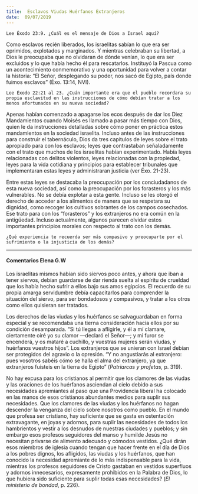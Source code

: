 ```yaml
---
title:  Esclavos Viudas Huérfanos Extranjeros
date:  09/07/2019
---
```


`Lee Éxodo 23:9. ¿Cuál es el mensaje de Dios a Israel aquí?`

Como esclavos recién liberados, los israelitas sabían lo que era ser oprimidos, explotados y marginados. Y mientras celebraban su libertad, a Dios le preocupaba que no olvidaran de dónde venían, lo que era ser excluidos y lo que había hecho él para rescatarlos. Instituyó la Pascua como un acontecimiento conmemorativo y una oportunidad para volver a contar la historia: “El Señor, desplegando su poder, nos sacó de Egipto, país donde fuimos esclavos” (Éxo. 13:14, NVI).

`Lee Éxodo 22:21 al 23. ¿Cuán importante era que el pueblo recordara su propia esclavitud en las instrucciones de cómo debían tratar a los menos afortunados en su nueva sociedad?`

Apenas habían comenzado a apagarse los ecos después de dar los Diez Mandamientos cuando Moisés es llamado a pasar más tiempo con Dios, quien le da instrucciones detalladas sobre cómo poner en práctica estos mandamientos en la sociedad israelita. Incluso antes de las instrucciones para construir el tabernáculo, Dios da tres capítulos de leyes sobre el trato apropiado para con los esclavos; leyes que contrastaban señaladamente con el trato que muchos de los israelitas habían experimentado. Había leyes relacionadas con delitos violentos, leyes relacionadas con la propiedad, leyes para la vida cotidiana y principios para establecer tribunales que implementaran estas leyes y administraran justicia (ver Éxo. 21-23).

Entre estas leyes se destacaba la preocupación por los conciudadanos de esta nueva sociedad, así como la preocupación por los forasteros y los más vulnerables. No se debía explotar a esta gente. Incluso se les otorgó el derecho de acceder a los alimentos de manera que se respetara su dignidad, como recoger los cultivos sobrantes de los campos cosechados. Ese trato para con los “forasteros” y los extranjeros no era común en la antigüedad. Incluso actualmente, algunos parecen olvidar estos importantes principios morales con respecto al trato con los demás.

`¿Qué experiencia te recuerda ser más compasivo y preocuparte por el sufrimiento o la injusticia de los demás?`

---

#### Comentarios Elena G.W

Los israelitas mismos habían sido siervos poco antes, y ahora que iban a tener siervos, debían guardarse de dar rienda suelta al espíritu de crueldad que los había hecho sufrir a ellos bajo sus amos egipcios. El recuerdo de su propia amarga servidumbre debía capacitarlos para comprender la situación del siervo, para ser bondadosos y compasivos, y tratar a los otros como ellos quisieran ser tratados.

Los derechos de las viudas y los huérfanos se salvaguardaban en forma especial y se recomendaba una tierna consideración hacia ellos por su condición desamparada. “Si tú llegas a afligirle, y él a mí clamare, ciertamente oiré yo su clamor —declaró el Señor—; y mi furor se encenderá, y os mataré a cuchillo, y vuestras mujeres serán viudas, y huérfanos vuestros hijos”. Los extranjeros que se unieran con Israel debían ser protegidos del agravio o la opresión. “Y no angustiarás al extranjero: pues vosotros sabéis cómo se halla el alma del extranjero, ya que extranjeros fuisteis en la tierra de Egipto” (_Patriarcas y profetas,_ p. 319).

No hay excusa para los cristianos al permitir que los clamores de las viudas y las oraciones de los huérfanos asciendan al cielo debido a sus necesidades apremiantes al paso que una Providencia liberal ha colocado en las manos de esos cristianos abundantes medios para suplir sus necesidades. Que los clamores de las viudas y los huérfanos no hagan descender la venganza del cielo sobre nosotros como pueblo. En el mundo que profesa ser cristiano, hay suficiente que se gasta en ostentación extravagante, en joyas y adornos, para suplir las necesidades de todos los hambrientos y vestir a los desnudos de nuestras ciudades y pueblos; y sin embargo esos profesos seguidores del manso y humilde Jesús no necesitan privarse de alimento adecuado y cómodos vestidos. ¿Qué dirán esos miembros de iglesia cuando tengan que hacer frente en el día de Dios a los pobres dignos, los afligidos, las viudas y los huérfanos, que han conocido la necesidad apremiante de lo más indispensable para la vida, mientras los profesos seguidores de Cristo gastaban en vestidos superfluos y adornos innecesarios, expresamente prohibidos en la Palabra de Dios, lo que hubiera sido suficiente para suplir todas esas necesidades? (_El ministerio de bondad_, p. 226).
